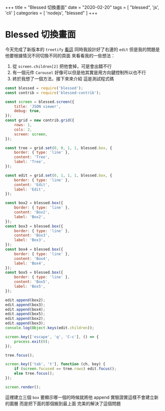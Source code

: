 +++
title = "Blessed 切換畫面"
date = "2020-02-20"
tags = [ "blessed", 'js', 'cli' ]
categories = [ 'nodejs', "blessed" ]
+++

# Blessed 切換畫面

今天完成了新版本的 `treetify` [看這](/2020/02/18/blessed-contrib-tree/)
同時我設計好了右邊的 `edit`
但是我的問題是他要根據情況不同切換不同的頁面
來看看我的一些想法：

1. 從 `screen.children[2]` 把他會掉，可是會出錯不行
2. 有一個元件 `Carousel` 好像可以但是他其實是用方向鍵控制所以也不行
3. 終於我想了一個方法，接下來來介紹
   這是測試程式碼

```js
const blessed = require('blessed');
const contrib = require('blessed-contrib');

const screen = blessed.screen({
	title: 'JSON viewer',
	debug: true,
});
const grid = new contrib.grid({
	rows: 1,
	cols: 2,
	screen: screen,
});

const tree = grid.set(0, 0, 1, 1, blessed.box, {
	border: { type: 'line' },
	content: 'Tree',
	label: 'Tree',
});

const edit = grid.set(0, 1, 1, 1, blessed.box, {
	border: { type: 'line' },
	content: 'Edit',
	label: 'Edit',
});

const box2 = blessed.box({
	border: { type: 'line' },
	content: 'Box2',
	label: 'Box2',
});
const box3 = blessed.box({
	border: { type: 'line' },
	content: 'Box3',
	label: 'Box3',
});
const box4 = blessed.box({
	border: { type: 'line' },
	content: 'Box4',
	label: 'Box4',
});
const box5 = blessed.box({
	border: { type: 'line' },
	content: 'Box5',
	label: 'Box5',
});

edit.append(box2);
edit.append(box3);
edit.append(box4);
edit.append(box5);
edit.append(box2);
edit.append(box3);
console.log(Object.keys(edit.children));

screen.key(['escape', 'q', 'C-c'], () => {
	process.exit(0);
});

tree.focus();

screen.key(['tab', 't'], function (ch, key) {
	if (screen.focused == tree.rows) edit.focus();
	else tree.focus();
});

screen.render();
```

這裡建立三個 `box` 要顯示哪一個的時候就將他 append
實驗證實這樣不會建立新的圖層
而是把下面的那個搬到最上面
完美的解決了這個問題

